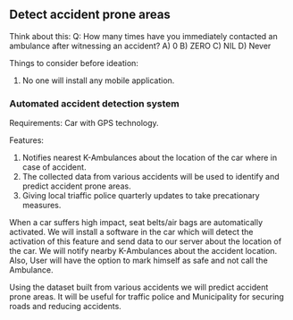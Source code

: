 ## Detect accident prone areas

Think about this:
Q: How many times have you immediately contacted an ambulance after witnessing an accident?
  A) 0                B) ZERO                        C) NIL                        D) Never

Things to consider before ideation:
1. No one will install any mobile application.

### Automated accident detection system

Requirements: Car with GPS technology.

Features:
1. Notifies nearest K-Ambulances about the location of the car where in case of accident.
2. The collected data from various accidents will be used to identify and predict accident prone areas.
3. Giving local triaffic police quarterly updates to take precationary measures.

When a car suffers high impact, seat belts/air bags are automatically activated. We will install a software in the car which will detect the activation of this feature and send data to our server about the location of the car. We will notify nearby K-Ambulances about the accident location. 
Also, User will have the option to mark himself as safe and not call the Ambulance.

Using the dataset built from various accidents we will predict accident prone areas. It will be useful for traffic police and Municipality for securing roads and reducing accidents.

